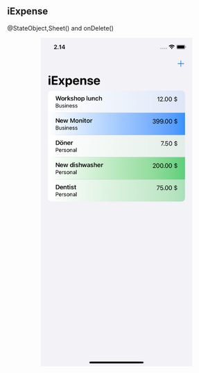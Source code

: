 ## iExpense

@StateObject,Sheet() and onDelete()
<p align="center">
<img src="Screenshot.png" width="350">

</p>
